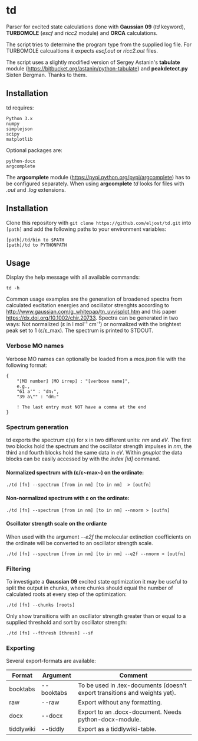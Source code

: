 # td

Parser for excited state calculations done with **Gaussian 09** (*td* keyword), **TURBOMOLE** (*escf* and *ricc2* module) and **ORCA** calculations.

The script tries to determine the program type from the supplied log file. For TURBOMOLE
calcualtions it expects *escf.out* or *ricc2.out* files.

The script uses a slightly modified version of Sergey Astanin's **tabulate** module (https://bitbucket.org/astanin/python-tabulate) and **peakdetect.py** Sixten Bergman. Thanks to them.

## Installation
td requires:

    Python 3.x
    numpy
    simplejson
    scipy
    matplotlib
    
Optional packages are:

	python-docx
	argcomplete
	
The **argcomplete** module (https://pypi.python.org/pypi/argcomplete) has to be configured separately. When using **argcomplete** *td* looks for files with *.out* and *.log* extensions.

## Installation
Clone this repository with ``git clone https://github.com/eljost/td.git`` into ``[path]``
and add the following paths to your environment variables:

    [path]/td/bin to $PATH
    [path]/td to PYTHONPATH


## Usage
Display the help message with all available commands:

	td -h

Common usage examples are the generation of broadened spectra from calculated excitation energies and oscillator strenghts according to http://www.gaussian.com/g_whitepap/tn_uvvisplot.htm and this paper https://dx.doi.org/10.1002/chir.20733. Spectra can be generated in two ways: Not normalized (ε in l mol⁻¹ cm⁻¹) or normalized with the brightest  peak set to 1 (ε/ε_max). The spectrum is printed to STDOUT.

### Verbose MO names 
Verbose MO names can optionally be loaded from a *mos.json* file with the following format:

	{
		"[MO number] [MO irrep] : "[verbose name]",
		e.g.,
		"61 a'" : "dπ₁",
		"39 a\"" : "dπ₂"
		
		! The last entry must NOT have a comma at the end
	}

### Spectrum generation

td exports the spectrum ε(x) for x in two different units: *nm* and *eV*. The first two blocks hold the spectrum and the oscillator strength impulses in *nm*, the third and fourth blocks hold the same data in *eV*. Within *gnuplot* the data blocks can be easily accessed by with the *index [id]* command.

#### Normalized spectrum with (ε/ε~max~) on the ordinate:

	./td [fn] --spectrum [from in nm] [to in nm]  > [outfn]
	
#### Non-normalized spectrum with ε on the ordinate:

	./td [fn] --spectrum [from in nm] [to in nm] --nnorm > [outfn]
	
#### Oscillator strength scale on the ordiante
When used with the argument  *\-\-e2f* the molecular extinction coefficients on the ordinate will be converted to an oscillator strength scale.

	./td [fn] --spectrum [from in nm] [to in nm] --e2f --nnorm > [outfn]

### Filtering

To investigate a **Gaussian 09** excited state optimization it may be useful to split the output in chunks, where chunks should equal the number of calculated roots at every step of the optimization:

	./td [fn] --chunks [roots]

Only show transitions with an oscillator strength greater than or equal to a supplied threshold and sort by oscillator strength:
	
	./td [fn] --fthresh [thresh] --sf

### Exporting
Several export-formats are available:

| Format | Argument | Comment |
| --------- | ------------- | ------------- |
| booktabs | \-\-booktabs | To be used in .tex-documents (doesn't export transitions and weights yet).|
| raw | \-\-raw | Export without any formatting. |
| docx | \-\-docx | Export to an .docx-document. Needs python-docx-module. |
| tiddlywiki | \-\-tiddly | Export as a tiddlywiki-table. |
